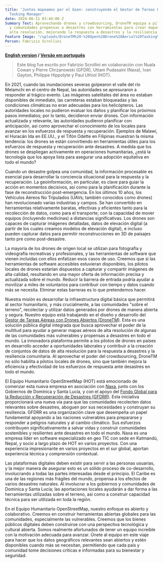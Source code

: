 ```yaml
---
title: 'Juntos mapeamos por el bien: construyendo el Gestor de Tareas Open Drone Aerial
  Tasking Manager'
date: 2024-06-11 03:44:00 Z
Summary Text: Aprovechando drones y crowdsourcing, DroneTM equipa a pilotos locales
  y comunidades propensas a desastres con herramientas para crear mapas aéreos de
  alta resolución, mejorando la respuesta a desastres y la resiliencia comunitaria.
Feature Image: "/uploads/DroneTM%20-%20Open%20Drone%20Aerial%20Tasking%20Manager.jpg"
Person: Fabrizio Scrollini
---
```


**[English version](https://www.hotosm.org/updates/together-we-map-for-good-building-the-open-drone-aerial-tasking-manager/) / [Versão em português](https://www.hotosm.org/updates/juntos-mapeamos-para-o-bem-construindo-o-open-drone-aerial-tasking-manager/)**

> Este blog fue escrito por Fabrizio Scrollini en colaboración con Nuala Cowan y Pierre Chrzanowski (GFDR), Uttam Pudasaini (Naxa), Ivan Gayton, Philippe Hippolyte y Paul Uthiol (HOT).

En 2021, cuando las inundaciones severas golpearon el valle del río Melamchi en el centro de Nepal, las autoridades se apresuraron a responder al trágico evento. Las imágenes satelitales del área no estaban disponibles de inmediato, las carreteras estaban bloqueadas y las condiciones climáticas no eran adecuadas para los helicópteros. Las autoridades locales no pudieron evaluar los daños y planificar los próximos pasos inmediatos; por lo tanto, decidieron enviar drones. Con información actualizada y relevante, las autoridades pudieron planificar con anticipación, así como aprovechar el conocimiento de los locales para avanzar en los esfuerzos de respuesta y recuperación. Ejemplos de Malawi, el Huracán Ida en EE.UU., y el Tifón Odette en Filipinas muestran la misma tendencia: los drones se están convirtiendo en herramientas útiles para los esfuerzos de respuesta y recuperación ante desastres. A medida que los drones se despliegan activamente en operaciones humanitarias, ¿está la tecnología que los apoya lista para asegurar una adopción equitativa en todo el mundo?

Cuando un desastre golpea una comunidad, la información procesable es esencial para desarrollar la conciencia situacional para la respuesta y la recuperación. La geoinformación, en particular, es clave para guiar la acción en momentos decisivos, así como para la planificación durante la fase de reconstrucción post-emergencia. En los últimos 10 años, los Vehículos Aéreos No Tripulados (UAVs; también conocidos como drones) han revolucionado varias industrias y campos. Se han convertido en herramientas relativamente baratas, efectivas y eficientes tanto para la recolección de datos, como para el transporte; con la capacidad de mover equipos (incluyendo medicinas) a distancias significativas. Los drones son capaces de capturar imágenes detalladas, datos de elevación digital (a partir de los cuales creamos modelos de elevación digital), e incluso pueden capturar datos para permitir reconstrucciones en 3D de paisajes tanto pre como post-desastre.

La mayoría de los drones de origen local se utilizan para fotografía y videografía recreativas y profesionales, y las herramientas de software que vienen incluidas con ellos enfatizan esos casos de uso. Creemos que si las herramientas de software accesibles estuvieran disponibles, los pilotos locales de drones estarían dispuestos a capturar y compartir imágenes de alta calidad, resultando en una mayor oferta de información precisa y actualizada sobre el mundo. Reducir la barrera de entrada podría ayudar a movilizar a miles de voluntarios para contribuir con tiempo y datos cuando más se necesita. Eliminar estas barreras es lo que pretendemos hacer.

Nuestra misión es desarrollar la infraestructura digital básica que permitirá al sector humanitario, y más crucialmente, a las comunidades "sobre el terreno", recolectar y utilizar datos generados por drones de manera abierta y segura. Nuestro equipo está trabajando en el diseño y desarrollo del [Gestor de Tareas Aéreas con Drones Abiertos (DroneTM)](https://www.hotosm.org/tech-suite/drone-tasking-manager/). Esta es una solución pública digital integrada que busca aprovechar el poder de la multitud para ayudar a generar mapas aéreos de alta resolución de algunas de las comunidades más vulnerables y propensas a desastres en todo el mundo. La innovadora plataforma permite a los pilotos de drones en países en desarrollo acceder a oportunidades laborales y contribuir a la creación de conjuntos de datos de alta resolución para la respuesta a desastres y la resiliencia comunitaria. Al aprovechar el poder del crowdsourcing, DroneTM no sólo habilita a pilotos locales de drones, sino que también mejora la eficiencia y efectividad de los esfuerzos de respuesta ante desastres en todo el mundo.

El Equipo Humanitario OpenStreetMap (HOT) está emocionado de comenzar esta nueva empresa en asociación con [Naxa](https://naxa.com.np/), junto con los Gobiernos de Dominica y Santa Lucía, y con el apoyo del [Fondo Global para la Reducción y Recuperación de Desastres (GFDRR)](https://www.gfdrr.org/en). Esta iniciativa proporcionará una nueva vía para que las comunidades recolecten datos relevantes sobre desastres, aboguen por sus necesidades y construyan su resiliencia. GFDRR es una organización clave que desempeña un papel fundamental apoyando a las naciones vulnerables para prepararse y responder a peligros naturales y al cambio climático. Sus esfuerzos contribuyen significativamente a salvar vidas y construir comunidades sostenibles y resilientes ante desastres en todo el mundo. Naxa es una empresa líder en software especializado en geo TIC con sede en Katmandú, Nepal, y socio a largo plazo de HOT en varios proyectos. Con una experiencia impresionante en varios proyectos en el sur global, aportan experiencia técnica y comprensión contextual.

Las plataformas digitales deben existir para servir a las personas usuarias, y la mejor manera de asegurar esto es un sólido proceso de co-desarrollo, involucrando a todas las partes interesadas desde el principio. El Caribe es una de las regiones más frágiles del mundo, propensa a los efectos de varios desastres naturales. Al involucrar a los gobiernos y comunidades de Dominica y Santa Lucía; las aportaciones locales ayudarán a dar forma a las herramientas utilizadas sobre el terreno, así como a construir capacidad técnica para ser utilizada en toda la región.

En el Equipo Humanitario OpenStreetMap, nuestro enfoque es abierto y colaborativo. Creemos en construir herramientas abiertas globales para las comunidades, especialmente las vulnerables. Creemos que los bienes públicos digitales deben construirse con una perspectiva tecnológica y cultural abierta. Somos realmente afortunados de tener un equipo increíble con la motivación adecuada para avanzar. Únete al equipo en este viaje para hacer que los datos geográficos relevantes sean abiertos y estén disponibles cuando más se necesitan, permitiendo que cada país y comunidad tome decisiones críticas e informadas para su bienestar y seguridad.
